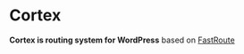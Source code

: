 Cortex
======

**Cortex is routing system for WordPress** based on [FastRoute](https://github.com/nikic/FastRoute)